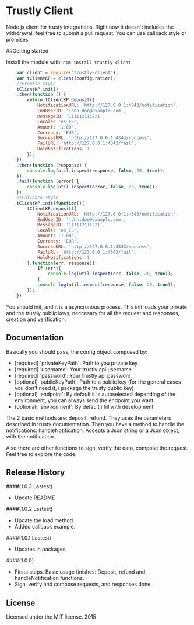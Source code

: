 # Trustly Client

Node.js client for trusty integrations. Right now it doesn´t includes the withdrawal, feel free to submit a pull request. You can use callback style or promises.


##Getting started

Install the module with: `npm install trustly-client`

```javascript
    var client = require('trustly-client');
    var tClientKP = client(configuration);
    //Promise style
    tClientKP.init()
    .then(function () {
        return tClientKP.deposit({
            NotificationURL: 'http://127.0.0.1:4343/notification',
            EndUserID: 'john.doe@example.com',
            MessageID: '111112111221',
            Locale: 'es_ES',
            Amount: '1.00',
            Currency: 'EUR',
            SuccessURL: 'http://127.0.0.1:4343/success',
            FailURL: 'http://127.0.0.1:4343/fail',
            HoldNotifications: 1
        });
    })
    .then(function (response) {
        console.log(util.inspect(response, false, 20, true));
    })
    .fail(function (error) {
        console.log(util.inspect(error, false, 20, true));
    });
    //Callback style
    tClientKP.init(function(){
        tClientKP.deposit({
            NotificationURL: 'http://127.0.0.1:4343/notification',
            EndUserID: 'john.doe@example.com',
            MessageID: '111112111221',
            Locale: 'es_ES',
            Amount: '1.00',
            Currency: 'EUR',
            SuccessURL: 'http://127.0.0.1:4343/success',
            FailURL: 'http://127.0.0.1:4343/fail',
            HoldNotifications: 1
        },function(err, response){
            if (err){
                console.log(util.inspect(err, false, 20, true));
            }
            console.log(util.inspect(response, false, 20, true));
        });
    })
```

You should init, and it is a asyncronous process. This init loads your private and the trustly public keys, neccesary for all the request and responses, creation and verification.

## Documentation

Basically you should pass, the config object composed by:

- [required] 'privateKeyPath': Path to you private key
- [required] 'username': Your trustly api username
- [required] 'password': Your trustly api password 
- [optional] 'publicKeyPath': Path to a public key (for the general cases you don't need it, i package the trusty public key)
- [optional] 'endpoint': By default it is autoselected depending of the environment, you can always send the endpoint you want.
- [optional] 'environment': By default i fill with development

The 2 basic methods are: deposit, refund. They uses the parameters described in trusty documentation.
Then you have a method to handle the notifications: handleNotification. Accepts a Json string or a Json object, with the notification.

Also there are other functions to sign, verify the data, compose the request. Feel free to explore the code.

## Release History
####(1.0.3 Lastest)
- Update README

####(1.0.2 Lastest)
- Update the load method. 
- Added callback example.

####(1.0.1 Lastest)
- Updates in packages. 

####(1.0.0)
- Firsts steps. Basic usage finishes: Deposit, refund and handleNotification functions.
- Sign, verify and compose requests, and responses done. 

## License
Licensed under the MIT license. 2015